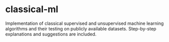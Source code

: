 # classical-ml
Implementation of classical supervised and unsupervised machine learning algorithms and their testing on publicly available datasets. Step-by-step explanations and suggestions are included.
